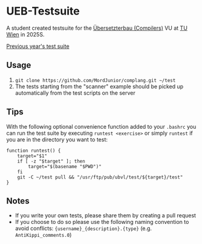 # UEB-Testsuite
A student created testsuite for the [Übersetzterbau (Compilers)](https://tiss.tuwien.ac.at/course/educationDetails.xhtml?dswid=7084&dsrid=741&semester=2025S&courseNr=185A48) VU at [TU Wien](https://www.tuwien.at/en/) in 2025S.

[Previous year's test suite](https://github.com/AntiKippi/UEB-Testsuite-2024S)

## Usage
1. `git clone https://github.com/MordJunior/complang.git ~/test`
2. The tests starting from the "scanner" example should be picked up automatically from the test scripts on the server

## Tips
With the following optional convenience function added to your `.bashrc` you can run the test suite by executing `runtest <exercise>` or simply `runtest` if you are in the directory you want to test:
```
function runtest() {
    target="$1"
    if [ -z "$target" ]; then
        target="$(basename "$PWD")"
    fi
    git -C ~/test pull && "/usr/ftp/pub/ubvl/test/${target}/test"
}
```

## Notes
- If you write your own tests, please share them by creating a pull request
- If you choose to do so please use the following naming convention to avoid conflicts: `{username}_{description}.{type}` (e.g. `AntiKippi_comments.0`)
